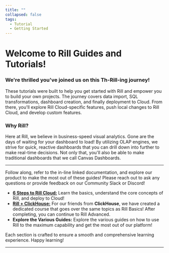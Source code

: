 ```yaml
---
title: ""
collapsed: false
tags:
  - Tutorial
  - Getting Started
---
```


# Welcome to Rill Guides and Tutorials!

### We're thrilled you've joined us on this Th-Rill-ing journey!

These tutorials were built to help you get started with Rill and empower you to build your own projects. The journey covers data import, SQL transformations, dashboard creation, and finally deployment to Cloud. From there, you'll explore Rill Cloud-specific features, push local changes to Rill Cloud, and develop custom features.


### Why Rill?
Here at Rill, we believe in business-speed visual analytics. Gone are the days of waiting for your dashboard to load! By utilizing OLAP engines, we strive for quick, reactive dashboards that you can drill down into further to make real-time decisions. Not only that, you'll also be able to make traditional dashboards that we call Canvas Dashboards.


---
Follow along, refer to the in-line linked documentation, and explore our product to make the most out of these guides! Please reach out to ask any questions or provide feedback on our Community Slack or Discord!

- [**6 Steps to Rill Cloud:**](/guides/rill-basics/launch) Learn the basics, understand the core concepts of Rill, and deploy to Cloud!
- [**Rill + ClickHouse:**](/guides/rill-clickhouse) For our friends from **ClickHouse**, we have created a dedicated course that goes over the same topics as Rill Basics! After completing, you can continue to Rill Advanced.
- **Explore the Various Guides:** Explore the various guides on how to use Rill to the maximum capability and get the most out of our platform!

Each section is crafted to ensure a smooth and comprehensive learning experience. Happy learning!

---